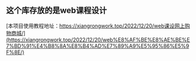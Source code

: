 ## 这个库存放的是web课程设计

[本项目使用教程地址：https://xiangrongwork.top/2022/12/20/web课设网上购物商城/](https://xiangrongwork.top/2022/12/20/web%E8%AF%BE%E8%AE%BE%E7%BD%91%E4%B8%8A%E8%B4%AD%E7%89%A9%E5%95%86%E5%9F%8E/)